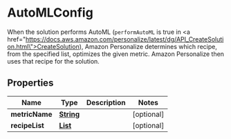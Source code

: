 

# AutoMLConfig

When the solution performs AutoML (<code>performAutoML</code> is true in <a href=\"https://docs.aws.amazon.com/personalize/latest/dg/API_CreateSolution.html\">CreateSolution</a>), Amazon Personalize determines which recipe, from the specified list, optimizes the given metric. Amazon Personalize then uses that recipe for the solution.

## Properties

| Name | Type | Description | Notes |
|------------ | ------------- | ------------- | -------------|
|**metricName** | [**String**](String.md) |  |  [optional] |
|**recipeList** | [**List**](List.md) |  |  [optional] |



